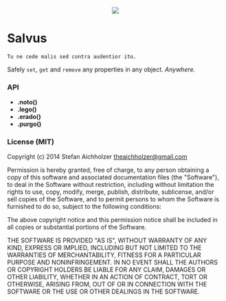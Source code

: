 <div align="center" style="margin:30px 0 40px">
	<img src="http://www.analogbird.com/static/img/playground/salvus.png"/>
</div>


Salvus
=========
```
Tu ne cede malis sed contra audentior ito.
```

Safely `set`, `get` and `remove` any properties in any object. *Anywhere.*


### API

 * **.noto()**
 * **.lego()**
 * **.erado()**
 * **.purgo()**


### License (MIT)

Copyright (c) 2014 Stefan Aichholzer <theaichholzer@gmail.com>

Permission is hereby granted, free of charge, to any person obtaining
a copy of this software and associated documentation files (the
"Software"), to deal in the Software without restriction, including
without limitation the rights to use, copy, modify, merge, publish,
distribute, sublicense, and/or sell copies of the Software, and to
permit persons to whom the Software is furnished to do so, subject to
the following conditions:

The above copyright notice and this permission notice shall be
included in all copies or substantial portions of the Software.

THE SOFTWARE IS PROVIDED "AS IS", WITHOUT WARRANTY OF ANY KIND,
EXPRESS OR IMPLIED, INCLUDING BUT NOT LIMITED TO THE WARRANTIES OF
MERCHANTABILITY, FITNESS FOR A PARTICULAR PURPOSE AND
NONINFRINGEMENT. IN NO EVENT SHALL THE AUTHORS OR COPYRIGHT HOLDERS BE
LIABLE FOR ANY CLAIM, DAMAGES OR OTHER LIABILITY, WHETHER IN AN ACTION
OF CONTRACT, TORT OR OTHERWISE, ARISING FROM, OUT OF OR IN CONNECTION
WITH THE SOFTWARE OR THE USE OR OTHER DEALINGS IN THE SOFTWARE.
